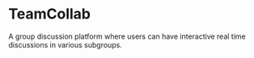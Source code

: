 # TeamCollab

A group discussion platform where users can have interactive real time discussions in various subgroups.
